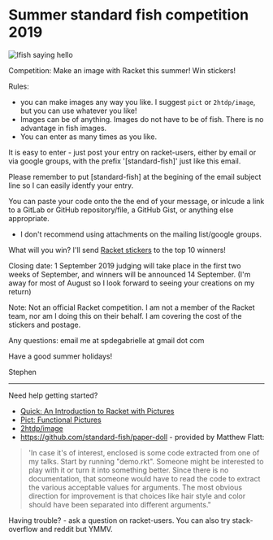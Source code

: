 # Summer standard fish competition 2019

![Ifish saying hello](https://docs.racket-lang.org/pict/pict_151.png)

Competition: Make an image with Racket this summer! Win stickers! 

Rules: 
* you can make images any way you like. I suggest `pict` or `2htdp/image`, but you can use whatever you like!
* Images can be of anything.  Images do not have to be of fish. There is no advantage in fish images.
* You can enter as many times as you like.

It is easy to enter - just post your entry on racket-users, either by email or via google groups, with the prefix '[standard-fish]' just like this email. 

Please remember to put [standard-fish] at the begining of the email subject line so I can easily identfy your entry.

You can paste your code onto the the end of your message, or inlcude a link to a GitLab or GitHub repository/file,  a GitHub Gist, or anything else appropriate.
- I don't recommend using attachments on the mailing list/google groups.

What will you win? I'll send [Racket stickers](https://devswag.com/products/racket) to the top 10 winners! 

Closing date: 1 September 2019 judging will take place in the first two weeks of September, and winners will be announced 14 September. (I'm away for most of August so I look forward to seeing your creations on my return)

Note: Not an official Racket competition. I am not a member of the Racket team, nor am I doing this on their behalf. I am covering the cost of the stickers and postage.

Any questions: email me at spdegabrielle at gmail dot com

Have a good summer holidays!

Stephen

---

Need help getting started?  
* [Quick: An Introduction to Racket with Pictures](https://docs.racket-lang.org/quick/) 
* [Pict: Functional Pictures](https://docs.racket-lang.org/pict/)
* [2htdp/image](https://docs.racket-lang.org/teachpack/2htdpimage.html)
* <https://github.com/standard-fish/paper-doll> - provided by Matthew Flatt:
> 'In case it's of interest, enclosed is some code extracted from one of my talks. Start by running "demo.rkt". Someone might be interested to play with it or turn it into something better. Since there is no documentation, that someone would have to read the code to extract the various acceptable values for arguments. The most obvious direction for improvement is that choices like hair style and color should have been separated into different arguments."

Having trouble? - ask a question on racket-users. You can also try stack-overflow and reddit but YMMV.
